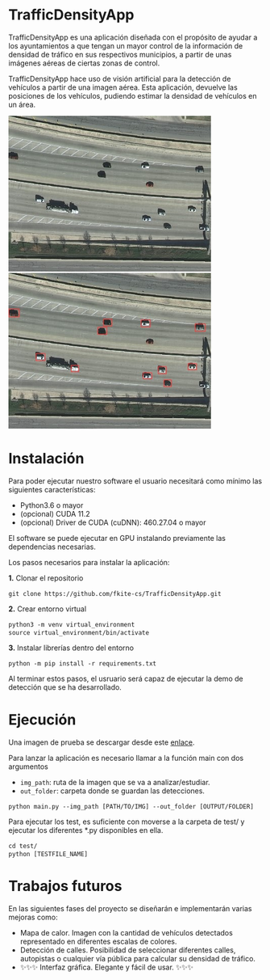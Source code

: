 # TrafficDensityApp 

TrafficDensityApp es una aplicación diseñada con el propósito de ayudar a los ayuntamientos a que tengan un mayor control de la información de densidad de tráfico en sus respectivos municipios, a partir de unas imágenes aéreas de ciertas zonas de control. 

TrafficDensityApp hace uso de visión artificial para la detección de vehículos a partir de una imagen aérea. Esta aplicación, devuelve las posiciones de los vehículos, pudiendo estimar la densidad de vehículos en un área. 

<p align="center"> 

<img src="./imgs/austin1_cropped.jpg"> <img src="./imgs/imgs_results/austin1_cropped.jpg"> 

</p>

# Instalación 

Para poder ejecutar nuestro software el usuario necesitará como mínimo las siguientes características: 

* Python3.6 o mayor 
* (opcional) CUDA 11.2 
* (opcional) Driver de CUDA (cuDNN): 460.27.04 o mayor 

El software se puede ejecutar en GPU instalando previamente las dependencias necesarias.

Los pasos necesarios para instalar la aplicación: 

**1.** Clonar el repositorio
~~~
git clone https://github.com/fkite-cs/TrafficDensityApp.git
~~~

**2.** Crear entorno virtual
~~~
python3 -m venv virtual_environment
source virtual_environment/bin/activate
~~~

**3.** Instalar librerías dentro del entorno
~~~
python -m pip install -r requirements.txt
~~~

Al terminar estos pasos, el usruario será capaz de ejecutar la demo de detección que se ha desarrollado. 

# Ejecución
Una imagen de prueba se descargar desde este [enlace](https://drive.google.com/drive/folders/1JGlKaW8ph1TYesDpVoNz4p6J_-94aBEd?usp=sharing).

Para lanzar la aplicación es necesario llamar a la función main con dos argumentos
* `img_path`: ruta de la imagen que se va a analizar/estudiar.
* `out_folder`: carpeta donde se guardan las detecciones.
~~~
python main.py --img_path [PATH/TO/IMG] --out_folder [OUTPUT/FOLDER]
~~~

Para ejecutar los test, es suficiente con moverse a la carpeta de test/ y ejecutar los diferentes *.py disponibles en ella.

~~~
cd test/
python [TESTFILE_NAME]
~~~

# Trabajos futuros 

En las siguientes fases del proyecto se diseñarán e implementarán varias mejoras como: 

* Mapa de calor. Imagen con la cantidad de vehículos detectados representado en diferentes escalas de colores. 
* Detección de calles. Posibilidad de seleccionar diferentes calles, autopistas o cualquier vía pública para calcular su densidad de tráfico. 
* ✨✨✨ Interfaz gráfica. Elegante y fácil de usar. ✨✨✨
